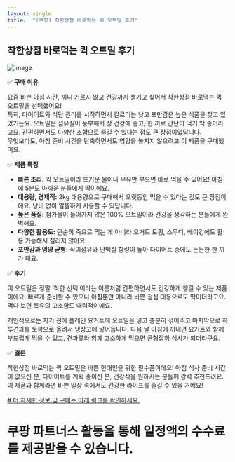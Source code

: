 ```yaml
---
layout: single
title:  "(쿠팡) 착한상점 바로먹는 퀵 오트밀 후기"
---
```



## 착한상점 바로먹는 퀵 오트밀 후기


![image](https://github.com/user-attachments/assets/1e6ac21a-c0af-4921-88fa-c96ba3e093ca)


✅ **구매 이유**

요즘 바쁜 아침 시간, 끼니 거르지 않고 건강까지 챙기고 싶어서 착한상점 바로먹는 퀵 오트밀을 선택했어요!  
특히, 다이어트와 식단 관리를 시작하면서 칼로리는 낮고 포만감은 높은 식품을 찾고 있었거든요. 
오트밀은 섬유질이 풍부해서 장 건강에 좋고, 한 끼로 간단히 먹기 딱 좋더라고요. 
간편하면서도 다양한 조합으로 즐길 수 있다는 점도 큰 장점이었답니다.  
무엇보다도, 아침 준비 시간을 단축하면서도 영양을 놓치지 않으려고 이 제품을 구매했어요.

✅ **제품 특징**

*   **빠른 조리:** 퀵 오트밀이라 뜨거운 물이나 우유만 부으면 바로 먹을 수 있어요! 아침에 5분도 아까운 분들에게 딱이에요. 
*   **대용량, 경제적:** 2kg 대용량으로 구매해서 오랫동안 먹을 수 있다는 것도 큰 장점이에요. 낭비 없이 알뜰하게 사용할 수 있답니다. 
*   **높은 품질:** 첨가물이 들어가지 않은 100% 오트밀이라 건강을 생각하는 분들에게 완벽해요.
*   **다양한 활용도:** 단순히 죽으로 먹는 게 아니라 요거트 토핑, 스무디, 베이킹에도 활용 가능해서 질리지 않아요. 
*   **포만감과 영양 균형:** 식이섬유와 단백질 함량이 높아 다이어트 중에도 든든한 한 끼가 돼요.

✅ **후기**

이 오트밀은 정말 ‘착한 선택’이라는 이름처럼 간편하면서도 건강하게 챙길 수 있는 제품이에요. 
빠르게 준비할 수 있으니 아침뿐만 아니라 바쁜 점심 대용으로도 딱이더라고요. 
먹다 보면 특유의 고소함도 매력적이에요. 

개인적으로는 자기 전에 플레인 요거트에 오트밀을 넣고 충분히 섞어주고 마지막으로 하루견과를 토핑으로 올려서 냉장고에 넣어둡니다.
다음 날 아침에 꺼내면 요거트와 함께 부드럽게 먹을 수 있고, 견과류와 함께 고소하게 먹으면 균형잡히 식사가 되더라구요.

✅ **결론**

착한상점 바로먹는 퀵 오트밀은 바쁜 현대인을 위한 필수품이에요! 아침 식사 준비 시간이 없으신 분, 
다이어트를 계획 중이신 분, 건강식을 원하시는 분들께 강력 추천드려요.  
이 제품과 함께라면 바쁜 일상 속에서도 건강한 라이프를 즐길 수 있을 거예요!

<a href="[https://www.example.com](https://www.coupang.com/vp/products/1105455030?vendorItemId=70065930976)" target="_blank"># 더 자세한 정보 및 구매는 아래 링크를 확인하세요.</a>


# 쿠팡 파트너스 활동을 통해 일정액의 수수료를 제공받을 수 있습니다.
